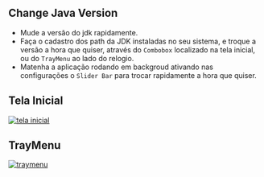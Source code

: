 Change Java Version
------------- 

- Mude a versão do jdk rapidamente.
- Faça o cadastro dos path da JDK instaladas no seu sistema, e troque a versão a hora que quiser, através do `Combobox`  localizado na tela inicial, ou do `TrayMenu` ao lado do relogio. 
- Matenha a aplicação rodando em backgroud ativando nas configurações o `Slider Bar` para trocar rapidamente a hora que quiser. 

                    
Tela Inicial 
------------- 
[![tela inicial](https://user-images.githubusercontent.com/17513057/157051904-b9ec50fc-e7a7-4c44-8fe9-ffae36c7e3c5.png "tela inicial")](https://user-images.githubusercontent.com/17513057/157051904-b9ec50fc-e7a7-4c44-8fe9-ffae36c7e3c5.png "tela inicial")  

TrayMenu
------------- 
[![traymenu](https://user-images.githubusercontent.com/17513057/157052095-85fa533d-d294-4757-ab8a-ba8a83ae15df.png "traymenu")](https://user-images.githubusercontent.com/17513057/157052095-85fa533d-d294-4757-ab8a-ba8a83ae15df.png "traymenu")  

